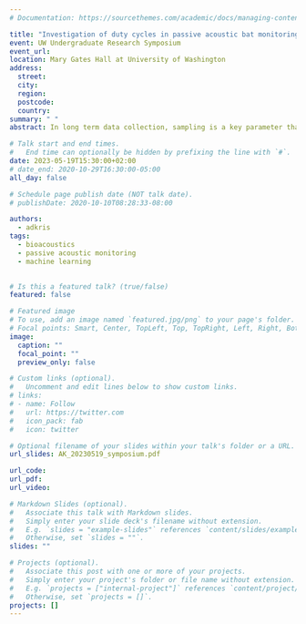 ```yaml
---
# Documentation: https://sourcethemes.com/academic/docs/managing-content/

title: "Investigation of duty cycles in passive acoustic bat monitoring"
event: UW Undergraduate Research Symposium
event_url:
location: Mary Gates Hall at University of Washington
address:
  street:
  city:
  region:
  postcode:
  country:
summary: " "
abstract: In long term data collection, sampling is a key parameter that can dictate the amount of data collected and also influence the available conclusions to be drawn. In the context of passive acoustic monitoring, recording an area’s soundscape at intervals (i.e., subsampling based on duty cycles) can alleviate data management costs, and has been widely investigated in the bird monitoring literature. However, the influence of duty cycle-based subsampling in passive acoustic monitoring of bats has not been thoroughly studied. Here, we discuss the effects of subsampling on ultrasonic recordings collected using AudioMoth recorders in the Union Bay Natural Area in 2022. We recorded continuously over the summer and then computationally applied duty cycles onto our data to generate subsampled data. The subsampled data was then fed into multiple bat call detection algorithms to understand the influence of different subsampling schemes. Our results show that subsampling schemes can impact the trends and activities that can be acoustically observed from echolocating bats. The results also show how the subsampling parameters may be tuned to collect valuable information while keeping data management costs low. We anticipate that this detailed investigation will aid in the design of efficient, long-term bat acoustic monitoring projects.

# Talk start and end times.
#   End time can optionally be hidden by prefixing the line with `#`.
date: 2023-05-19T15:30:00+02:00
# date_end: 2020-10-29T16:30:00-05:00
all_day: false

# Schedule page publish date (NOT talk date).
# publishDate: 2020-10-10T08:28:33-08:00

authors:
  - adkris
tags:
  - bioacoustics
  - passive acoustic monitoring
  - machine learning
  

# Is this a featured talk? (true/false)
featured: false

# Featured image
# To use, add an image named `featured.jpg/png` to your page's folder.
# Focal points: Smart, Center, TopLeft, Top, TopRight, Left, Right, BottomLeft, Bottom, BottomRight.
image:
  caption: ""
  focal_point: ""
  preview_only: false

# Custom links (optional).
#   Uncomment and edit lines below to show custom links.
# links:
# - name: Follow
#   url: https://twitter.com
#   icon_pack: fab
#   icon: twitter

# Optional filename of your slides within your talk's folder or a URL.
url_slides: AK_20230519_symposium.pdf

url_code:
url_pdf: 
url_video: 

# Markdown Slides (optional).
#   Associate this talk with Markdown slides.
#   Simply enter your slide deck's filename without extension.
#   E.g. `slides = "example-slides"` references `content/slides/example-slides.md`.
#   Otherwise, set `slides = ""`.
slides: ""

# Projects (optional).
#   Associate this post with one or more of your projects.
#   Simply enter your project's folder or file name without extension.
#   E.g. `projects = ["internal-project"]` references `content/project/deep-learning/index.md`.
#   Otherwise, set `projects = []`.
projects: []
---
```

